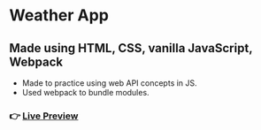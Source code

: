 # Weather App
## Made using HTML, CSS, vanilla JavaScript, Webpack
- Made to practice using web API concepts in JS.
- Used webpack to bundle modules.


### 👉 [Live Preview](https://ohmpatil.github.io/weather-app/)